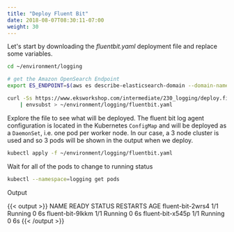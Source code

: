 ```yaml
---
title: "Deploy Fluent Bit"
date: 2018-08-07T08:30:11-07:00
weight: 30
---
```


Let's start by downloading the _fluentbit.yaml_ deployment file and replace some variables.

```bash
cd ~/environment/logging

# get the Amazon OpenSearch Endpoint
export ES_ENDPOINT=$(aws es describe-elasticsearch-domain --domain-name ${ES_DOMAIN_NAME} --output text --query "DomainStatus.Endpoint")

curl -Ss https://www.eksworkshop.com/intermediate/230_logging/deploy.files/fluentbit.yaml \
    | envsubst > ~/environment/logging/fluentbit.yaml
```

Explore the file to see what will be deployed. The fluent bit log agent configuration is located in the Kubernetes `ConfigMap` and will be deployed as a `DaemonSet`, i.e. one pod per worker node. In our case, a 3 node cluster is used and so 3 pods will be shown in the output when we deploy.

```bash
kubectl apply -f ~/environment/logging/fluentbit.yaml
```

Wait for all of the pods to change to running status

```bash
kubectl --namespace=logging get pods
```

Output

{{< output >}}
NAME               READY   STATUS    RESTARTS   AGE
fluent-bit-2wrs4   1/1     Running   0          6s
fluent-bit-9lkkm   1/1     Running   0          6s
fluent-bit-x545p   1/1     Running   0          6s
{{< /output >}}
